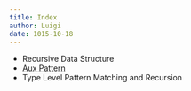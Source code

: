 ```yaml
---
title: Index
author: Luigi
date: 1015-10-18 
---
```


 - Recursive Data Structure
 - [Aux Pattern](/posts/2015/09/13/aux-pattern.html)
 - Type Level Pattern Matching and Recursion
